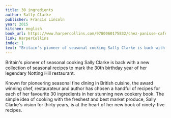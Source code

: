 ```yaml
---
title: 30 ingredients
author: Sally Clarke
publisher: Francis Lincoln
year: 2015
kitchen: english
book_url: https://www.harpercollins.com/9780060175832/chez-panisse-cafe-cookbook/
link: HarperCollins
index: 1
text: "Britain's pioneer of seasonal cooking Sally Clarke is back with a new collection of seasonal recipes to mark the 30th birthday year of her legendary Notting Hill restaurant. Known for pioneering seasonal fine dining in British cuisine, the award winning chef, restaurateur and author has chosen a handful of recipes for each of her favourite 30 ingredients in her stunning new cookery book. The simple idea of cooking with the freshest and best market produce, Sally Clarke's vision for thirty years, is at the heart of her new book of ninety-five recipes."
---
```


Britain's pioneer of seasonal cooking Sally Clarke is back with a new collection of seasonal recipes to mark the 30th birthday year of her legendary Notting Hill restaurant. 

Known for pioneering seasonal fine dining in British cuisine, the award winning chef, restaurateur and author has chosen a handful of recipes for each of her favourite 30 ingredients in her stunning new cookery book. The simple idea of cooking with the freshest and best market produce, Sally Clarke's vision for thirty years, is at the heart of her new book of ninety-five recipes.